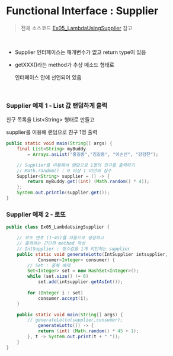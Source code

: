 # Functional Interface : Supplier 

> 전체 소스코드 [Ex05_LambdaUsingSupplier](https://github.com/5dddddo/java/blob/master/0819_Java_SE_programming/Ex05_LambdaUsingSupplier.java) 참고

<br>

- Supplier 인터페이스는 매개변수가 없고 return type이 있음

- getXXX()라는 method가 추상 메소드 형태로

  인터페이스 안에 선언되어 있음

  <br>



### Supplier 예제 1 - List 값 랜덤하게 출력

친구 목록을 List\<String\> 형태로 만들고 

supplier를 이용해 랜덤으로 친구 1명 출력

``` java
public static void main(String[] args) {
    final List<String> myBuddy 
        = Arrays.asList("홍길동","김길동", "이순신", "강감찬");

    // Supplier를 이용해서 랜덤으로 1명의 친구를 출력하기
    // Math.random() : 0 이상 1 미만의 실수
    Supplier<String> supplier = () -> {
        return myBuddy.get((int) (Math.random() * 4));
    };
    System.out.println(supplier.get());
}
```



### Supplier 예제 2 - 로또

``` java
public class Ex05_LambdaUsingSupplier {

	// 로또 번호 (1~45)를 자동으로 생성하고
    // 출력하는 간단한 method 작성
    // IntSupplier : 정수값을 1개 리턴하는 supplier
	public static void generateLotto(IntSupplier intsupplier,
			Consumer<Integer> consumer) {
		// Set : 중복 배제
		Set<Integer> set = new HashSet<Integer>();
		while (set.size() != 6)
			set.add(intsupplier.getAsInt());
		
		for (Integer i : set) 
			consumer.accept(i);
	}

	public static void main(String[] args) {
		// generateLotto(supplier,consumer);
			generateLotto(() -> {
			return (int) (Math.random() * 45 + 1);
		}, t -> System.out.print(t + " "));
	}
}
```





